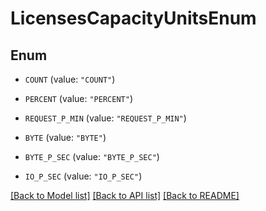 # LicensesCapacityUnitsEnum

## Enum


* `COUNT` (value: `"COUNT"`)

* `PERCENT` (value: `"PERCENT"`)

* `REQUEST_P_MIN` (value: `"REQUEST_P_MIN"`)

* `BYTE` (value: `"BYTE"`)

* `BYTE_P_SEC` (value: `"BYTE_P_SEC"`)

* `IO_P_SEC` (value: `"IO_P_SEC"`)


[[Back to Model list]](../README.md#documentation-for-models) [[Back to API list]](../README.md#documentation-for-api-endpoints) [[Back to README]](../README.md)


